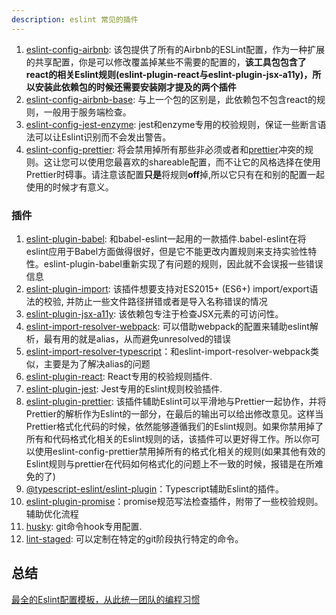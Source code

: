 ```yaml
---
description: eslint 常见的插件
---
```


1.  [eslint-config-airbnb](https://link.zhihu.com/?target=https%3A//github.com/airbnb/javascript/tree/master/packages/eslint-config-airbnb): 该包提供了所有的Airbnb的ESLint配置，作为一种扩展的共享配置，你是可以修改覆盖掉某些不需要的配置的，**该工具包包含了react的相关Eslint规则(eslint-plugin-react与eslint-plugin-jsx-a11y)，所以安装此依赖包的时候还需要安装刚才提及的两个插件**
2.  [eslint-config-airbnb-base](https://link.zhihu.com/?target=https%3A//github.com/airbnb/javascript/tree/master/packages/eslint-config-airbnb-base): 与上一个包的区别是，此依赖包不包含react的规则，一般用于服务端检查。
3.  [eslint-config-jest-enzyme](https://link.zhihu.com/?target=https%3A//github.com/FormidableLabs/enzyme-matchers/tree/master/packages/eslint-config-jest-enzyme): jest和enzyme专用的校验规则，保证一些断言语法可以让Eslint识别而不会发出警告。
4.  [eslint-config-prettier](https://link.zhihu.com/?target=https%3A//github.com/prettier/eslint-config-prettier): 将会禁用掉所有那些非必须或者和[prettier](https://link.zhihu.com/?target=https%3A//github.com/prettier/prettier)冲突的规则。这让您可以使用您最喜欢的shareable配置，而不让它的风格选择在使用Prettier时碍事。请注意该配置**只是**将规则**off**掉,所以它只有在和别的配置一起使用的时候才有意义。

### 插件

1.  [eslint-plugin-babel](https://link.zhihu.com/?target=https%3A//github.com/babel/eslint-plugin-babel): 和babel-eslint一起用的一款插件.babel-eslint在将eslint应用于Babel方面做得很好，但是它不能更改内置规则来支持实验性特性。eslint-plugin-babel重新实现了有问题的规则，因此就不会误报一些错误信息
2.  [eslint-plugin-import](https://link.zhihu.com/?target=https%3A//github.com/benmosher/eslint-plugin-import): 该插件想要支持对ES2015+ (ES6+) import/export语法的校验, 并防止一些文件路径拼错或者是导入名称错误的情况
3.  [eslint-plugin-jsx-a11y](https://link.zhihu.com/?target=https%3A//github.com/evcohen/eslint-plugin-jsx-a11y): 该依赖包专注于检查JSX元素的可访问性。
4.  [eslint-import-resolver-webpack](https://link.zhihu.com/?target=https%3A//github.com/benmosher/eslint-plugin-import%23resolvers): 可以借助webpack的配置来辅助eslint解析，最有用的就是alias，从而避免unresolved的错误
5.  [eslint-import-resolver-typescript](https://link.zhihu.com/?target=https%3A//github.com/alexgorbatchev/eslint-import-resolver-typescript)：和eslint-import-resolver-webpack类似，主要是为了解决alias的问题
6.  [eslint-plugin-react](https://link.zhihu.com/?target=https%3A//github.com/yannickcr/eslint-plugin-react): React专用的校验规则插件.
7.  [eslint-plugin-jest](https://link.zhihu.com/?target=https%3A//github.com/jest-community/eslint-plugin-jest): Jest专用的Eslint规则校验插件.
8.  [eslint-plugin-prettier](https://link.zhihu.com/?target=https%3A//github.com/prettier/eslint-plugin-prettier): 该插件辅助Eslint可以平滑地与Prettier一起协作，并将Prettier的解析作为Eslint的一部分，在最后的输出可以给出修改意见。这样当Prettier格式化代码的时候，依然能够遵循我们的Eslint规则。如果你禁用掉了所有和代码格式化相关的Eslint规则的话，该插件可以更好得工作。所以你可以使用eslint-config-prettier禁用掉所有的格式化相关的规则(如果其他有效的Eslint规则与prettier在代码如何格式化的问题上不一致的时候，报错是在所难免的了)
9.  [@typescript-eslint/eslint-plugin](https://link.zhihu.com/?target=https%3A//github.com/typescript-eslint/typescript-eslint/tree/master/packages/eslint-plugin)：Typescript辅助Eslint的插件。
10.  [eslint-plugin-promise](https://link.zhihu.com/?target=https%3A//blog.5udou.cn/douMi/editor/5cf5dfa5ce2785b40ef80bd6)：promise规范写法检查插件，附带了一些校验规则。  
    辅助优化流程
11.  [husky](https://link.zhihu.com/?target=https%3A//github.com/typicode/husky): git命令hook专用配置.
12.  [lint-staged](https://link.zhihu.com/?target=https%3A//github.com/okonet/lint-staged): 可以定制在特定的git阶段执行特定的命令。

## 总结
[最全的Eslint配置模板，从此统一团队的编程习惯](https://zhuanlan.zhihu.com/p/87667635)
